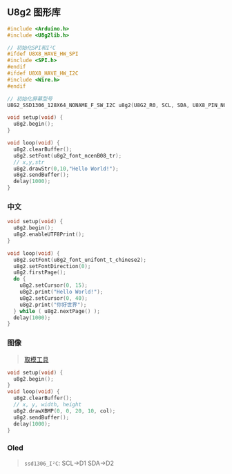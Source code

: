 <!--
title: 01-U8g2库
sort:
-->

## U8g2 图形库

```c
#include <Arduino.h>
#include <U8g2lib.h>

// 初始化SPI和I²C
#ifdef U8X8_HAVE_HW_SPI
#include <SPI.h>
#endif
#ifdef U8X8_HAVE_HW_I2C
#include <Wire.h>
#endif

// 初始化屏幕型号
U8G2_SSD1306_128X64_NONAME_F_SW_I2C u8g2(U8G2_R0, SCL, SDA, U8X8_PIN_NONE);

void setup(void) {
  u8g2.begin();
}

void loop(void) {
  u8g2.clearBuffer();
  u8g2.setFont(u8g2_font_ncenB08_tr);
  // x,y,str
  u8g2.drawStr(0,10,"Hello World!");
  u8g2.sendBuffer();
  delay(1000);
}
```

### 中文

```c
void setup(void) {
  u8g2.begin();
  u8g2.enableUTF8Print();
}

void loop(void) {
  u8g2.setFont(u8g2_font_unifont_t_chinese2);
  u8g2.setFontDirection(0);
  u8g2.firstPage();
  do {
    u8g2.setCursor(0, 15);
    u8g2.print("Hello World!");
    u8g2.setCursor(0, 40);
    u8g2.print("你好世界");
  } while ( u8g2.nextPage() );
  delay(1000);
}
```

### 图像

> [取模工具](http://tools.clz.me/image-to-bitmap-array)

```c
void setup(void) {
  u8g2.begin();
}
void loop(void) {
  u8g2.clearBuffer();
  // x, y, width, height
  u8g2.drawXBMP(0, 0, 20, 10, col);
  u8g2.sendBuffer();
  delay(1000);
}
```

### Oled

> `ssd1306_I²C`: SCL->D1 SDA->D2
